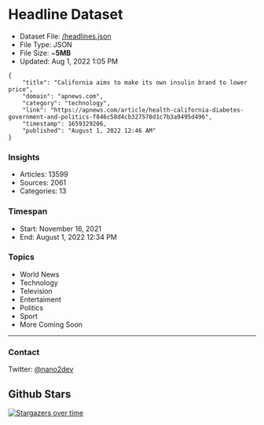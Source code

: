 # Headline Dataset

- Dataset File: [/headlines.json](https://raw.githubusercontent.com/fwd/news/master/headlines.json) 
- File Type: JSON
- File Size: ~**5MB**
- Updated: Aug 1, 2022 1:05 PM

```
{
    "title": "California aims to make its own insulin brand to lower price",
    "domain": "apnews.com",
    "category": "technology",
    "link": "https://apnews.com/article/health-california-diabetes-government-and-politics-f846c58d4cb327578d1c7b3a9495d496",
    "timestamp": 1659329206,
    "published": "August 1, 2022 12:46 AM"
}
```

### Insights

- Articles: 13599
- Sources: 2061
- Categories: 13

### Timespan

- Start: November 16, 2021
- End: August 1, 2022 12:34 PM

### Topics

- World News
- Technology
- Television
- Entertaiment
- Politics
- Sport
- More Coming Soon

---

### Contact 

Twitter: [@nano2dev](https://twitter.com/nano2dev)

## Github Stars

[![Stargazers over time](https://starchart.cc/fwd/news.svg)](https://starchart.cc/fwd/news)
	